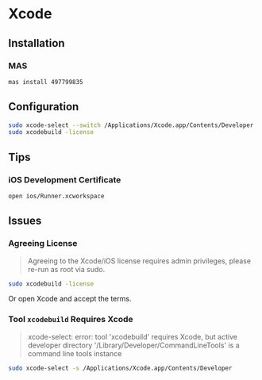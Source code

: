 # Xcode

## Installation

### MAS

```sh
mas install 497799835
```

## Configuration

```sh
sudo xcode-select --switch /Applications/Xcode.app/Contents/Developer
sudo xcodebuild -license
```

## Tips

### iOS Development Certificate

```sh
open ios/Runner.xcworkspace
```

## Issues

### Agreeing License

> Agreeing to the Xcode/iOS license requires admin privileges, please re-run as root via sudo.

```sh
sudo xcodebuild -license
```

Or open Xcode and accept the terms.

### Tool `xcodebuild` Requires Xcode

> xcode-select: error: tool 'xcodebuild' requires Xcode, but active developer directory '/Library/Developer/CommandLineTools' is a command line tools instance

```sh
sudo xcode-select -s /Applications/Xcode.app/Contents/Developer
```
